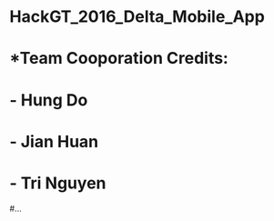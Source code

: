 # HackGT_2016_Delta_Mobile_App

# *Team Cooporation Credits:
#   - Hung Do
#   - Jian Huan
#   - Tri Nguyen
#...

